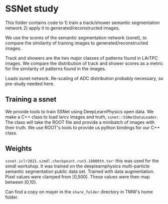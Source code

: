 # SSNet study

This folder contains code to 1) train a track/shower semantic segmentation network
2) apply it to generated/reconstructed images.

We use the scores of the semantic segmentation network (ssnet),
to compare the similarity of training images to generated/reconstructed images.

Track and showers are the two major classes of patterns found in LArTPC images.
We compare the distribution of track and shower scores
as a metric for the similarity of patterns found in the images.

Loads ssnet network.
Re-scaling of ADC distribution probably necessary, so pre-study needed here.


## Training a ssnet

We provide tools to train SSNet using DeepLearnPhysics open data.
We make a C++ class to load larcv images and truth, `ssnet::SSNetDataLoader`.
The class will take the ROOT file and provide a minibatch of images with their truth.
We use ROOT's tools to provide us python bindings for our C++ class.

## Weights

`ssnet.iclr2021.simdl.checkpoint.run3.18000th.tar`: this was used for the simdl workshop.
It was trained on the deeplearnphysics multi-particle semantic segmentation public data set.
Trained with data augmentation.
Pixel values were clamped from [0,500). These values were then map between [0,10).

Can find a copy on mayer in the `share_folder` directory in TMW's home folder.
